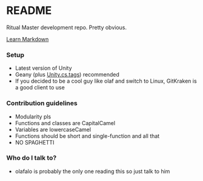 # README #

Ritual Master development repo. Pretty obvious.

[Learn Markdown](https://bitbucket.org/tutorials/markdowndemo)

### Setup ###

* Latest version of Unity
* Geany (plus [Unity.cs.tags](https://github.com/DThought/geany-tags/tree/master/unity)) recommended
* If you decided to be a cool guy like olaf and switch to Linux, GitKraken is a good client to use

### Contribution guidelines ###

* Modularity pls
* Functions and classes are CapitalCamel
* Variables are lowercaseCamel
* Functions should be short and single-function and all that
* NO SPAGHETTI

### Who do I talk to? ###

* olafalo is probably the only one reading this so just talk to him